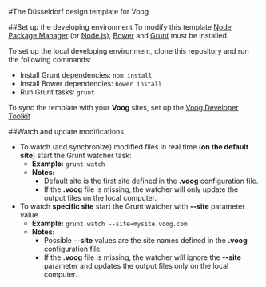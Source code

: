 #The Düsseldorf design template for Voog

##Set up the developing environment
To modify this template [Node Package Manager](https://www.npmjs.org/) (or [Node.js](http://www.nodejs.org/)), [Bower](http://www.bower.io/) and [Grunt](http://www.gruntjs.com/) must be installed.

To set up the local developing environment, clone this repository and run the following commands:

* Install Grunt dependencies: ```npm install```
* Install Bower dependencies: ```bower install```
* Run Grunt tasks: ```grunt```

To sync the template with your **Voog** sites, set up the [Voog Developer Toolkit](http://www.voog.com/developers/kit)

##Watch and update modifications
* To watch (and synchronize) modified files in real time (**on the default site**) start the Grunt watcher task:
  * **Example:** ```grunt watch```
  * **Notes:**
    * Default site is the first site defined in the **.voog** configuration file.
    * If the **.voog** file is missing, the watcher will only update the output files on the local computer.
* To watch **specific site** start the Grunt watcher with **--site** parameter value.
  * **Example:** ```grunt watch --site=mysite.voog.com```
  * **Notes:**
    * Possible **--site** values are the site names defined in the **.voog** configuration file.
    * If the **.voog** file is missing, the watcher will ignore the **--site** parameter and updates the output files only on the local computer.
